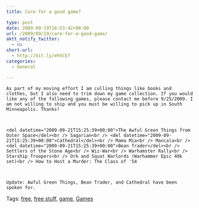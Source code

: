 ```yaml
---
title: Care for a good game?

type: post
date: 2009-09-19T16:53:42+00:00
url: /2009/09/19/care-for-a-good-game/
aktt_notify_twitter:
  - no
short-url:
  - http://bit.ly/ehhCEf
categories:
  - General

---
```

<div class='microid-mailto+http:sha1:04d73c9e89a239e11f797d82a7908af37c84f05a'>
  
    As part of my moving effort I am culling things like books and clothes, but I also need to trim down my game collection. If you would like any of the following games, please contact me before 9/25/2009. I am not willing to ship and you must be willing to pick up in South Minneapolis. Thanks!
  
  
  
    <del datetime="2009-09-21T15:25:39+00:00">The Awful Green Things from Outer Space</del><br /> Sagarian<br /> <del datetime="2009-09-21T15:25:39+00:00">Cathedral</del><br /> Mama Mia<br /> Mancala<br /> <del datetime="2009-09-21T15:25:39+00:00">Bean Trader</del><br /> Settlers of the Stone Age<br /> Wiz-War<br /> Warhamster Rally<br /> Starship Troopers<br /> Ork and Squat Warlords (Warhammer Epic 40k set)<br /> How to Host a Murder: The Class of '54
  
  
  
    Update: Awful Green Things, Bean Trader, and Cathedral have been spoken for.
  
  
  
  
</div>

<div class="st-post-tags">
  Tags: <a href="http://www.cavort.org/tag/free/" title="free" rel="tag">free</a>, <a href="http://www.cavort.org/tag/free-stuff/" title="free stuff" rel="tag">free stuff</a>, <a href="http://www.cavort.org/tag/game/" title="game" rel="tag">game</a>, <a href="http://www.cavort.org/tag/games/" title="Games" rel="tag">Games</a><br />
</div>